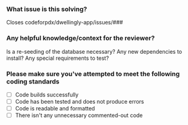 ### What issue is this solving?
<!-- replace ### with the issue number. This will ensure the issue in the FE repo is automatically closed when the PR is merged. -->
Closes codeforpdx/dwellingly-app/issues/###

### Any helpful knowledge/context for the reviewer?
Is a re-seeding of the database necessary?
Any new dependencies to install?
Any special requirements to test?

### Please make sure you've attempted to meet the following coding standards
- [ ] Code builds successfully
- [ ] Code has been tested and does not produce errors
- [ ] Code is readable and formatted
- [ ] There isn't any unnecessary commented-out code
